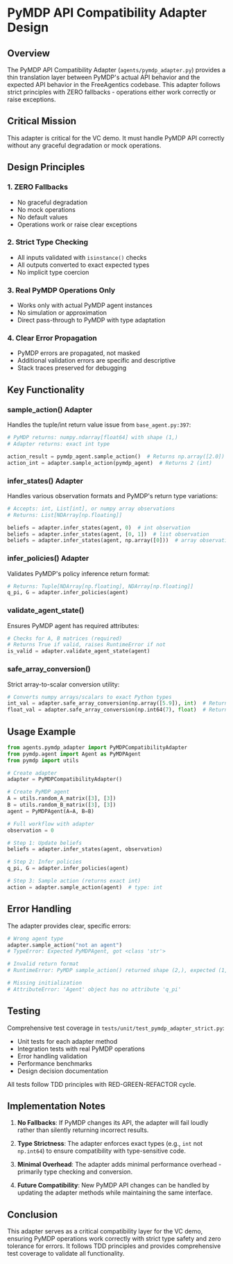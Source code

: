 # PyMDP API Compatibility Adapter Design

## Overview

The PyMDP API Compatibility Adapter (`agents/pymdp_adapter.py`) provides a thin translation layer between PyMDP's actual API behavior and the expected API behavior in the FreeAgentics codebase. This adapter follows strict principles with ZERO fallbacks - operations either work correctly or raise exceptions.

## Critical Mission

This adapter is critical for the VC demo. It must handle PyMDP API correctly without any graceful degradation or mock operations.

## Design Principles

### 1. ZERO Fallbacks
- No graceful degradation
- No mock operations  
- No default values
- Operations work or raise clear exceptions

### 2. Strict Type Checking
- All inputs validated with `isinstance()` checks
- All outputs converted to exact expected types
- No implicit type coercion

### 3. Real PyMDP Operations Only
- Works only with actual PyMDP agent instances
- No simulation or approximation
- Direct pass-through to PyMDP with type adaptation

### 4. Clear Error Propagation
- PyMDP errors are propagated, not masked
- Additional validation errors are specific and descriptive
- Stack traces preserved for debugging

## Key Functionality

### sample_action() Adapter

Handles the tuple/int return value issue from `base_agent.py:397`:

```python
# PyMDP returns: numpy.ndarray[float64] with shape (1,)
# Adapter returns: exact int type

action_result = pymdp_agent.sample_action()  # Returns np.array([2.0])
action_int = adapter.sample_action(pymdp_agent)  # Returns 2 (int)
```

### infer_states() Adapter

Handles various observation formats and PyMDP's return type variations:

```python
# Accepts: int, List[int], or numpy array observations
# Returns: List[NDArray[np.floating]] 

beliefs = adapter.infer_states(agent, 0)  # int observation
beliefs = adapter.infer_states(agent, [0, 1])  # list observation
beliefs = adapter.infer_states(agent, np.array([0]))  # array observation
```

### infer_policies() Adapter

Validates PyMDP's policy inference return format:

```python
# Returns: Tuple[NDArray[np.floating], NDArray[np.floating]]
q_pi, G = adapter.infer_policies(agent)
```

### validate_agent_state()

Ensures PyMDP agent has required attributes:

```python
# Checks for A, B matrices (required)
# Returns True if valid, raises RuntimeError if not
is_valid = adapter.validate_agent_state(agent)
```

### safe_array_conversion()

Strict array-to-scalar conversion utility:

```python
# Converts numpy arrays/scalars to exact Python types
int_val = adapter.safe_array_conversion(np.array([5.9]), int)  # Returns 5
float_val = adapter.safe_array_conversion(np.int64(7), float)  # Returns 7.0
```

## Usage Example

```python
from agents.pymdp_adapter import PyMDPCompatibilityAdapter
from pymdp.agent import Agent as PyMDPAgent
from pymdp import utils

# Create adapter
adapter = PyMDPCompatibilityAdapter()

# Create PyMDP agent
A = utils.random_A_matrix([3], [3])
B = utils.random_B_matrix([3], [3])
agent = PyMDPAgent(A=A, B=B)

# Full workflow with adapter
observation = 0

# Step 1: Update beliefs
beliefs = adapter.infer_states(agent, observation)

# Step 2: Infer policies  
q_pi, G = adapter.infer_policies(agent)

# Step 3: Sample action (returns exact int)
action = adapter.sample_action(agent)  # type: int
```

## Error Handling

The adapter provides clear, specific errors:

```python
# Wrong agent type
adapter.sample_action("not an agent")
# TypeError: Expected PyMDPAgent, got <class 'str'>

# Invalid return format
# RuntimeError: PyMDP sample_action() returned shape (2,), expected (1,)

# Missing initialization
# AttributeError: 'Agent' object has no attribute 'q_pi'
```

## Testing

Comprehensive test coverage in `tests/unit/test_pymdp_adapter_strict.py`:

- Unit tests for each adapter method
- Integration tests with real PyMDP operations
- Error handling validation
- Performance benchmarks
- Design decision documentation

All tests follow TDD principles with RED-GREEN-REFACTOR cycle.

## Implementation Notes

1. **No Fallbacks**: If PyMDP changes its API, the adapter will fail loudly rather than silently returning incorrect results.

2. **Type Strictness**: The adapter enforces exact types (e.g., `int` not `np.int64`) to ensure compatibility with type-sensitive code.

3. **Minimal Overhead**: The adapter adds minimal performance overhead - primarily type checking and conversion.

4. **Future Compatibility**: New PyMDP API changes can be handled by updating the adapter methods while maintaining the same interface.

## Conclusion

This adapter serves as a critical compatibility layer for the VC demo, ensuring PyMDP operations work correctly with strict type safety and zero tolerance for errors. It follows TDD principles and provides comprehensive test coverage to validate all functionality.